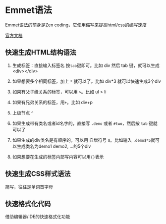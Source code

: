 # Emmet语法

Emmet语法的前身是Zen coding，它使用缩写来提高html/css的编写速度

[官方文档](https://docs.emmet.io/)

## 快速生成HTML结构语法

1. 生成标签：直接输入标签名 按`tab`键即可。比如 div 然后 tab 键，就可以生成\<div>\</div>

2. 如果想要多个相同标签，加上 `*` 就可以了。比如 div*3 就可以快速生成3个div

3. 如果有父子级关系的标签，可以用 `>`。比如 ul > li

4. 如果有兄弟关系的标签，用`+`。比如 div+p

5. 上级节点 `^`

6. 如果生成带有类名或者id名字的，直接写 `.demo` 或者 `#two`，然后按 `tab` 键就可以了

7. 如果生成的div类名是有顺序的，可以用 自增符号 `$`。比如输入 `.demo$*5`就可以生成类名为demo1 demo2, ...的5个div

8. 如果想要在生成的标签内部写内容可以用`{}`表示


## 快速生成CSS样式语法

简写，往往是单词首字母

## 快速格式化代码

借助编辑器/IDE的快速格式化功能
